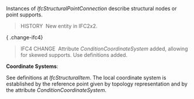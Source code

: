 ﻿Instances of _IfcStructuralPointConnection_ describe structural nodes or point supports.

> HISTORY&nbsp; New entity in IFC2x2.

{ .change-ifc4}
> IFC4 CHANGE&nbsp; Attribute _ConditionCoordinateSystem_ added, allowing for skewed supports. Use definitions added.

****Coordinate Systems****:

See definitions at _IfcStructuralItem_. The local coordinate system is established by the reference point given by topology representation and by the attribute _ConditionCoordinateSystem_.
